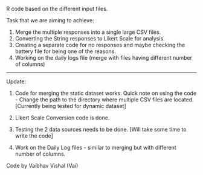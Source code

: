 R code based on the different input files.

Task that we are aiming to achieve:
1. Merge the multiple responses into a single large CSV files.
2. Converting the String responses to Likert Scale for analysis.
3. Creating a separate code for no responses and maybe checking the battery file for being one of the reasons. 
4. Working on the daily logs file (merge with files having different number of columns)

--------

Update:

1. Code for merging the static dataset works. Quick note on using the code - Change the path to the directory where multiple CSV files are located.
[Currently being tested for dynamic dataset]

2. Likert Scale Conversion code is done.
3. Testing the 2 data sources needs to be done. [Will take some time to write the code]
4. Work on the Daily Log files - similar to merging but with different number of columns.


Code by Vaibhav Vishal (Vai)